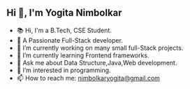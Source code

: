 ## Hi 👋, I'm Yogita Nimbolkar 


- 📚 Hi, I'm a B.Tech, CSE Student.
- 🎯 A Passionate Full-Stack developer.
- 🔭 I’m currently working on many small full-Stack projects.
- 🌱 I’m currently learning Frontend frameworks.
- 💬 Ask me about Data Structure,Java,Web development.
- 👀 I’m interested in programming.
- 📫 How to reach me: nimbolkaryogita@gmail.com 


